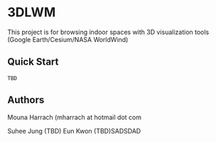 # 3DLWM


This project is for browsing indoor spaces with 3D visualization tools (Google Earth/Cesium/NASA WorldWind)

## Quick Start
````TBD````

## Authors

Mouna Harrach (mharrach at hotmail dot com

Suhee Jung (TBD)
Eun Kwon (TBD)SADSDAD
